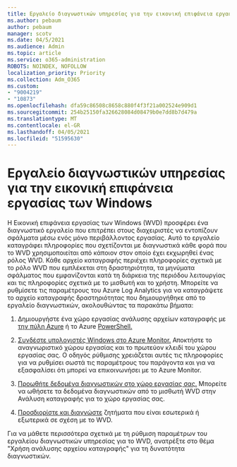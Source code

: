 ```yaml
---
title: Εργαλείο διαγνωστικών υπηρεσίας για την εικονική επιφάνεια εργασίας των Windows
ms.author: pebaum
author: pebaum
manager: scotv
ms.date: 04/5/2021
ms.audience: Admin
ms.topic: article
ms.service: o365-administration
ROBOTS: NOINDEX, NOFOLLOW
localization_priority: Priority
ms.collection: Adm_O365
ms.custom:
- "9004219"
- "10873"
ms.openlocfilehash: dfa59c86508c8658c880f4f3f21a002524e909d1
ms.sourcegitcommit: 254b25150fa326628084d08479b0e7dd8b7d479a
ms.translationtype: MT
ms.contentlocale: el-GR
ms.lasthandoff: 04/05/2021
ms.locfileid: "51595630"
---
```

# <a name="service-diagnostics-tool-for-windows-virtual-desktop"></a>Εργαλείο διαγνωστικών υπηρεσίας για την εικονική επιφάνεια εργασίας των Windows

Η Εικονική επιφάνεια εργασίας των Windows (WVD) προσφέρει ένα διαγνωστικό εργαλείο που επιτρέπει στους διαχειριστές να εντοπίζουν σφάλματα μέσω ενός μόνο περιβάλλοντος εργασίας. Αυτό το εργαλείο καταγράφει πληροφορίες που σχετίζονται με διαγνωστικά κάθε φορά που το WVD χρησιμοποιείται από κάποιον στον οποίο έχει εκχωρηθεί ένας ρόλος WVD. Κάθε αρχείο καταγραφής περιέχει πληροφορίες σχετικά με το ρόλο WVD που εμπλέκεται στη δραστηριότητα, τα μηνύματα σφάλματος που εμφανίζονται κατά τη διάρκεια της περιόδου λειτουργίας και τις πληροφορίες σχετικά με το μισθωτή και το χρήστη. Μπορείτε να ρυθμίσετε τις παραμέτρους του Azure Log Analytics για να καταγράψετε το αρχείο καταγραφής δραστηριότητας που δημιουργήθηκε από το εργαλείο διαγνωστικών, ακολουθώντας τα παρακάτω βήματα:

1. Δημιουργήστε ένα χώρο εργασίας ανάλυσης αρχείων καταγραφής με [την πύλη Azure](https://go.microsoft.com/fwlink/?linkid=2129500) ή το Azure [PowerShell.](https://go.microsoft.com/fwlink/?linkid=2129501)

1. [Συνδέστε υπολογιστές Windows στο Azure Monitor.](https://go.microsoft.com/fwlink/?linkid=2129913) Αποκτήστε το αναγνωριστικό χώρου εργασίας και το πρωτεύον κλειδί του χώρου εργασίας σας. Ο οδηγός ρύθμισης χρειάζεται αυτές τις πληροφορίες για να ρυθμίσει σωστά τις παραμέτρους του παράγοντα και για να εξασφαλίσει ότι μπορεί να επικοινωνήσει με το Azure Monitor.

1. [Προωθήτε δεδομένα διαγνωστικών στο χώρο εργασίας σας.](https://go.microsoft.com/fwlink/?linkid=2128284) Μπορείτε να ωθήσετε τα δεδομένα διαγνωστικών από το μισθωτή WVD στην Ανάλυση καταγραφής για το χώρο εργασίας σας.

1. [Προσδιορίστε και διαγνώστε](https://docs.microsoft.com/azure/virtual-desktop/diagnostics-role-service#diagnose-issues-with-powershell) ζητήματα που είναι εσωτερικά ή εξωτερικά σε σχέση με το WVD.

Για να μάθετε περισσότερα σχετικά με τη ρύθμιση παραμέτρων του εργαλείου διαγνωστικών υπηρεσίας για το WVD, ανατρέξτε στο θέμα "Χρήση ανάλυσης αρχείου καταγραφής" για τη δυνατότητα διαγνωστικών.